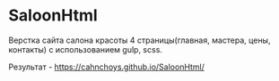 # SaloonHtml
Верстка сайта салона красоты 4 страницы(главная, мастера, цены, контакты) с использованием gulp, scss. 

Результат - https://cahnchoys.github.io/SaloonHtml/
